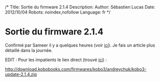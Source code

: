 /*
Title: Sortie du firmware 2.1.4
Description: 
Author: Sébastien Lucas
Date: 2012/10/04
Robots: noindex,nofollow
Language: fr
*/
# Sortie du firmware 2.1.4

Confirmé par Sameer il y a quelques heures (voir [ici](http://www.mobileread.com/forums/showpost.php?p=2246991&postcount=1284)). Je fais un article plus détaillé dans la journée.

EDIT : Pour les impatients le lien direct (trouvé [ici](http://www.mobileread.com/forums/showthread.php?p=2247391)) : 

http://download.kobobooks.com/firmwares/kobo3/andreychuk/kobo3-update-2.1.4.zip


